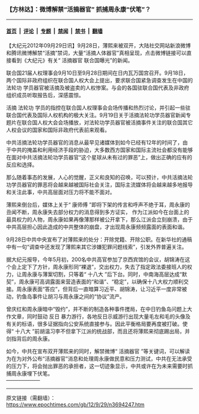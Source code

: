 ### 【方林达】：微博解禁“活摘器官” 抓捕周永康“伏笔”？

---

#### [首页](../../../..?n3694247) &nbsp;|&nbsp; [评论](../../../../../epoch-comment?n3694247) &nbsp;|&nbsp; [专题](../../../../../epoch-special?n3694247) &nbsp;|&nbsp; [禁闻](../../../../../epoch-news?n3694247) &nbsp;|&nbsp; [禁书](../../../../../books?n3694247) &nbsp;|&nbsp; [翻墙](https://github.com/gfw-breaker/nogfw/blob/master/README.md?n3694247)


<div class="post_content" id="artbody" itemprop="articleBody">
 <!-- article content begin -->
 <p>
  【大纪元2012年09月29日讯】9月28日，薄熙来被双开，大陆社交网站新浪微博和腾讯微博解禁“活摘”禁词，大量“活摘人体器官”真相呈现，点击微博链接可以直接看到《大纪元》有关“
  <ok href="https://www.epochtimes.com/gb/tag/%E6%B4%BB%E6%91%98%E5%99%A8%E5%AE%98.html">
   活摘器官
  </ok>
  联合国曝光”的新闻。
 </p>
 <p>
  联合国21届人权理事会9月10日至9月28日期间在日内瓦万国宫召开。9月18日，两个国际非政府组织在联合国人权大会上提出，要求联合国紧急调查发生在中国的
  <ok href="https://www.epochtimes.com/gb/tag/%E6%B3%95%E8%BD%AE%E5%8A%9F.html">
   法轮功
  </ok>
  学员器官被活摘及被盗卖的人权惨案。与会的各国驻联合国代表及非政府组织成员听取报告后，深感震惊。
 </p>
 <p>
  活摘
  <ok href="https://www.epochtimes.com/gb/tag/%E6%B3%95%E8%BD%AE%E5%8A%9F.html">
   法轮功
  </ok>
  学员的指控在联合国人权理事会会场传播和热烈讨论，并引起一些驻联合国代表及国际人权机构的极大关注。9月19日关于活摘法轮功学员器官新闻专题片在联合国人权大会会场播放，对法轮功学员器官被活摘事件关注的联合国其它人权会议的国家和国际非政府代表前来观看。
 </p>
 <p>
  中共活摘法轮功学员器官的消息从最早见诸媒体到如今已经有12年的时间了，由于中共的掩盖和利用经济手段的胁迫，大多数西方国家和国际主流社会都没有能够在面对中共活摘法轮功学员器官“这个星球从未有过的罪恶”上，做出正确的应有的反应和选择。
 </p>
 <p>
  那么随着事态的发展，人心的觉醒，正义和良知的召唤，可以预计，中共活摘法轮功学员器官的罪恶将会越来越被国际社会关注，国际主流媒体将会越来越多地报导和关注此事，中共高层面对压力将不能不面对。
 </p>
 <p>
  薄熙来倒台后，媒体上关于“
  <ok href="https://www.epochtimes.com/gb/tag/%E5%BA%B7%E5%B8%88%E5%82%85.html">
   康师傅
  </ok>
  ”即将下架的传言和呼声不绝于耳，周永康的丑闻不断，周永康失去部分权力的消息得到多方证实， 作为江派如今在台面上的最具权力的人物，周永康如果再像薄那样被公开拿下，那么江派会立刻崩溃，由于中共高层担心因此造成的中共整体的崩盘，才出现周永康频频露面的表面和谐。
 </p>
 <p>
  9月28日中共中央宣布了对薄熙来的处分：开除党籍、开除公职。在新华社的通稿中有一句“调查中还发现了薄熙来其它涉嫌犯罪问题线索”，引发外界普遍关注。
 </p>
 <p>
  据大纪元报导，今年5月初，200名中共高官参加了京西宾馆的会议，胡锦涛在这个会上定下了方针，周永康形同“裸退”，交出权力，失去了指定政法委接班人的权力，让周永康与薄案切割，只等着“
  <ok href="https://www.epochtimes.com/gb/tag/%E5%8D%81%E5%85%AB%E5%A4%A7.html">
   十八大
  </ok>
  ”后下台。同时，中南海高层达成“默契”，周永康可高调露面来营造表面的“和谐”、“稳定”，以确保十八大权力顺利交接。周永康表面“答应”，但背后一直暗算习近平、胡锦涛，让习近平一度非常被动，钓鱼岛事件让胡习与周永康之间的“协议”流产。
 </p>
 <p>
  曾庆红和周永康暗中“毁约”，并不断的制造各种事件搅局，在中日钓鱼岛问题上大作文章，同时鼓动
  <ok href="https://www.epochtimes.com/gb/tag/%E5%8F%8D%E6%97%A5.html">
   反日
  </ok>
  暴力游行，各地反日示威游行出现大量毛左和毛的头像及有关的标语，很多证据指向公安系统直接参与。因此平衡格局要再度被打破。使得“
  <ok href="https://www.epochtimes.com/gb/tag/%E5%8D%81%E5%85%AB%E5%A4%A7.html">
   十八大
  </ok>
  ”前胡温习李不但拿下江派的统战部，而且还将薄熙来彻底踢出局，并剑指背后的周永康。
 </p>
 <p>
  如今，中共在宣布双开薄熙来的同时，解禁微博“
  <ok href="https://www.epochtimes.com/gb/tag/%E6%B4%BB%E6%91%98%E5%99%A8%E5%AE%98.html">
   活摘器官
  </ok>
  ”等关键词，可以解读为在为对外公布“活摘器官”消息和处理周永康做民意和压力测试，中共在无法承受的压力下，将会抛出罪恶的承担者，这一切迹象显示，中共或许在为未来需要时抓捕周永康埋下伏笔。
  <br/>
  ——————–
 </p>
 <!-- article content end -->
 <div id="below_article_ad">
 </div>
</div>


---

原文链接（需翻墙）：https://www.epochtimes.com/gb/12/9/29/n3694247.htm